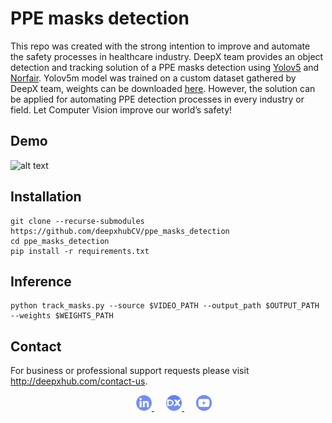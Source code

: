# PPE masks detection

This repo was created with the strong intention to improve and automate the safety processes in healthcare industry. DeepX team provides an object detection and tracking solution of a PPE masks detection using [Yolov5](https://github.com/ultralytics/yolov5) and [Norfair](https://github.com/tryolabs/norfair). Yolov5m model was trained on a custom dataset gathered by DeepX team, weights can be downloaded [here](https://drive.google.com/file/d/1BnSLhpNU3w2ifZtKuKwAMttbUnZXCU7W/view?usp=sharing). However, the solution can be applied for automating PPE detection processes in every industry or field. Let Computer Vision improve our world’s safety!
 
## Demo
![alt text](docs/masks.gif)

## Installation
```
git clone --recurse-submodules https://github.com/deepxhubCV/ppe_masks_detection
cd ppe_masks_detection
pip install -r requirements.txt
```

## Inference
```
python track_masks.py --source $VIDEO_PATH --output_path $OUTPUT_PATH --weights $WEIGHTS_PATH
```

## Contact 
For business or professional support requests please visit http://deepxhub.com/contact-us.

<div align="center">
 </a>
  <img width="3%" />
  <a href="https://www.linkedin.com/company/deepxhub">
    <img src="docs/linkedin.png" width="5%"/>
 </a>
  <img width="3%" />
  <a href="http://deepxhub.com/">
    <img src="docs/website.png" width="5%"/>
  </a>
  <img width="3%" />
  <a href="https://www.youtube.com/channel/UC0iG-g0gtlOcazSc71VkyuA/videos">
    <img src="docs/youtube.png" width="5%"/>

